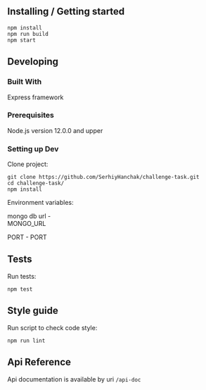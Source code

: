 ## Installing / Getting started

```shell
npm install
npm run build 
npm start
```

## Developing

### Built With
Express framework

### Prerequisites
Node.js version 12.0.0 and upper 
### Setting up Dev

Clone project:

```shell
git clone https://github.com/SerhiyHanchak/challenge-task.git
cd challenge-task/
npm install
```
Environment variables:

mongo db url -  
MONGO_URL

PORT - PORT

## Tests

Run tests:
```shell
npm test
```

## Style guide

Run script to check code style:

```shell
npm run lint
```

## Api Reference

Api documentation is available by uri 
`/api-doc`



